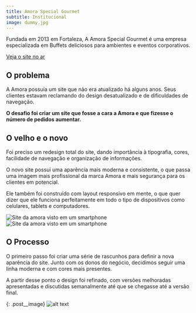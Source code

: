 ```yaml
---
title: Amora Special Gourmet
subtitle: Institucional
image: dummy.jpg
---
```


Fundada em 2013 em Fortaleza, A Amora Special Gourmet é uma empresa especializada em Buffets deliciosos para ambientes e eventos corporativos.

[Veja o site no ar](http://amorasg.com)



## O problema

A Amora possuía um site que não era atualizado há alguns anos. Seus clientes estavam reclamando do design desatualizado e de dificuldades de navegação.

**O desafio foi criar um site que fosse a cara a Amora e que fizesse o número de pedidos aumentar.**



## O velho e o novo

Foi preciso um redesign total do site, dando importância à tipografia, cores, facilidade de navegação e organização de informações.

O novo site possui uma aparência mais moderna e consistente, o que passa uma imagem mais profissional da marca Amora e mais segurança para os clientes em potencial.

Ele também foi construído com layout responsivo em mente, o que quer dizer que ele funciona perfeitamente em todo o tipo de dispositivos como celulares, tablets e computadores.

<div class="grid--two-col">
  <div class="grid__item">
    <img class="post__image" src="{{site.url}}/assets/img/portfolio/amora/amora-iphone.png" alt="Site da amora visto em um smartphone">
  </div>
  <div class="grid__item">
    <img class="post__image" src="{{site.url}}/assets/img/portfolio/amora/amora-menu-iphone.png" alt="Site da amora visto em um smartphone">
  </div>
</div>


## O Processo

O primeiro passo foi criar uma série de rascunhos para definir a nova aparência do site. Junto com os donos do negócio, decidimos seguir uma linha moderna e com cores mais presentes.

A partir desse ponto o design foi refinado, com versões melhoradas apresentadas e discutidas semanalmente até que se chegasse até a versão final.

{: .post__image}
![alt text]({{site.url}}/assets/img/portfolio/amora/amora-new-resize.png)
